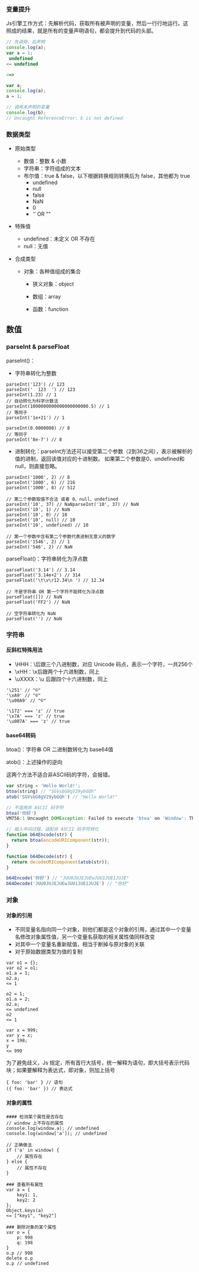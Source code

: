 ### 变量提升

Js引擎工作方式：先解析代码，获取所有被声明的变量，然后一行行地运行。这照成的结果，就是所有的变量声明语句，都会提升到代码的头部。

```js
// 先调用，后声明
console.log(a);
var a = 1;
 undefined
<= undefined

<=>

var a;
console.log(a);
a = 1;

// 调用未声明的变量
console.log(b);
// Uncaught ReferenceError: b is not defined
```

### 数据类型

* 原始类型
  * 数值：整数 & 小数
  * 字符串：字符组成的文本
  * 布尔值：true & false，以下根据转换规则转换后为 false，其他都为 true
    * undefined
    * null
    * false
    * NaN
    * 0
    * '' OR ""
* 特殊值
  * undefined：未定义 OR 不存在
  * null：无值
* 合成类型

  * 对象：各种值组成的集合

    * 狭义对象：object

    * 数组：array

    * 函数：function

## 数值

### parseInt & parseFloat

parseInt\(\)：

* 字符串转化为整数

```
parseInt('123') // 123
parseInt('  123  ') // 123
parseInt(1.23) // 1
// 自动转化为科学计数法
parseInt(1000000000000000000000.5) // 1
// 等同于
parseInt('1e+21') // 1

parseInt(0.0000008) // 8
// 等同于
parseInt('8e-7') // 8
```

* 进制转化：parseInt方法还可以接受第二个参数（2到36之间），表示被解析的值的进制，返回该值对应的十进制数。 如果第二个参数是0、undefined和null，则直接忽略。

```
parseInt('1000', 2) // 8
parseInt('1000', 6) // 216
parseInt('1000', 8) // 512

// 第二个参数取值不合法 或者 0、null、undefined
parseInt('10', 37) // NaNparseInt('10', 37) // NaN
parseInt('10', 1) // NaN
parseInt('10', 0) // 10
parseInt('10', null) // 10
parseInt('10', undefined) // 10

// 第一个参数中含有第二个参数代表进制无意义的数字
parseInt('1546', 2) // 1
parseInt('546', 2) // NaN
```

parseFloat\(\)：字符串转化为浮点数

```
parseFloat('3.14') // 3.14
parseFloat('3.14e+2') // 314
parseFloat('\t\v\r12.34\n ') // 12.34

// 不是字符串 OR 第一个字符不能转化为浮点数
parseFloat([]) // NaN
parseFloat('FF2') // NaN

// 空字符串转化为 NaN
parseFloat('') // NaN
```

### 字符串

#### 反斜杠特殊用法

* \HHH：\后跟三个八进制数，对应 Unicode 码点，表示一个字符，一共256个
* \xHH：\x后跟两个十六进制数，同上
* \uXXXX：\u 后跟四个十六进制数，同上

```
'\251' // "©"
'\xA9' // "©"
'\u00A9' // "©"

'\172' === 'z' // true
'\x7A' === 'z' // true
'\u007A' === 'z' // true
```

#### base64转码

btoa\(\)：字符串 OR 二进制数转化为 base64值

atob\(\)：上述操作的逆向

这两个方法不适合非ASCII码的字符，会报错。

```js
var string = 'Hello World!';
btoa(string) // "SGVsbG8gV29ybGQh"
atob('SGVsbG8gV29ybGQh') // "Hello World!"

// 不适用非 ASCII 码字符
btoa('你好')
VM756:1 Uncaught DOMException: Failed to execute 'btoa' on 'Window': The string to be encoded contains characters outside of the Latin1 range.

// 插入中间过程，适配非 ASCII 码字符转化
function b64Encode(str) {
  return btoa(encodeURIComponent(str));
}

function b64Decode(str) {
  return decodeURIComponent(atob(str));
}

b64Encode('你好') // "JUU0JUJEJUEwJUU1JUE1JUJE"
b64Decode('JUU0JUJEJUEwJUU1JUE1JUJE') // "你好"
```

### 对象

#### 对象的引用

* 不同变量名指向同一个对象，则他们都是这个对象的引用，通过其中一个变量名修改对象属性值，另一个变量名获取的相关属性值同样改变
* 对其中一个变量名重新赋值，相当于断掉与原对象的关联
* 对于原始数据类型为值的复制

```
var o1 = {};
var o2 = o1;
o1.a = 1;
o2.a;
<= 1

o2 = 1;
o1.a = 2;
o2.a;
<= undefined
o2
<= 1

var x = 999;
var y = x;
x = 198;
y
<= 999
```

为了避免歧义，Js 规定，所有首行大括号，统一解释为语句，即大括号表示代码块；如果要解释为表达式，即对象，则加上括号

```
{ foo: 'bar' } // 语句
({ foo: 'bar' }) // 表达式
```

#### 对象的属性

```
#### 检测某个属性是否存在
// window 上不存在的属性
console.log(window.a); // undefined
console.log(window['a']); // undefined

// 正确做法
if ('a' in window) {
    // 属性存在
} else {
    // 属性不存在
}

### 查看所有属性
var a = {
    key1: 1,
    key2: 2
};
Object.keys(a)
<= ["key1", "key2"]

### 删除对象的某个属性
var o = {
    p: 998
    q: 198
}
o.p // 998
delete o.p
o.p // undefined
```





